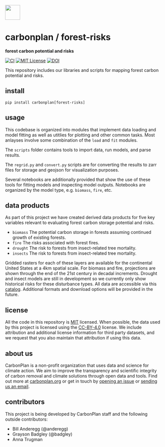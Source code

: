 <img
  src='https://carbonplan-assets.s3.amazonaws.com/monogram/dark-small.png'
  height='48'
/>

# carbonplan / forest-risks

**forest carbon potential and risks**

[![CI](https://github.com/carbonplan/forest-offsets/actions/workflows/main.yaml/badge.svg)](https://github.com/carbonplan/forest-offsets/actions/workflows/main.yaml)
[![MIT License](https://badgen.net/badge/license/MIT/blue)](./LICENSE)
[![DOI](https://img.shields.io/badge/code-10.5281/zenodo.4741329-6aa3d5?link=https://doi.org/10.5281/zenodo.4741329)](https://doi.org/10.5281/zenodo.4741329)

This repository includes our libraries and scripts for mapping forest carbon potential and risks.

## install

```shell
pip install carbonplan[forest-risks]
```

## usage

This codebase is organized into modules that implement data loading and model fitting as well as utitlies for plotting and other common tasks. Most anlayses involve some combination of the `load` and `fit` modules.

The `scripts` folder contains tools to import data, run models, and parse results.

The `regrid.py` and `convert.py` scripts are for converting the results to zarr files for storage and geojson for visualization purposes.

Several notebooks are additionally provided that show the use of these tools for fitting models and inspecting model outputs. Notebooks are organized by the model type, e.g. `biomass`, `fire`, etc.

## data products

As part of this project we have created derived data products for five key variables relevant to evaluating forest carbon storage potential and risks.
- `biomass` The potential carbon storage in forests assuming continued growth of existing forests.
- `fire` The risks associated with forest fires.
- `drought` The risk to forests from insect-related tree mortality.
- `insects` The risk to forests from insect-related tree mortality.

Gridded rasters for each of these layers are available for the continental United States at a 4km spatial scale. For biomass and fire, projections are shown through the end of the 21st century in decadal increments. Drought and insect models are still in development so we currently only show historical risks for these disturbance types.  All data are accessible via this [catalog](https://github.com/carbonplan/forest-risks/blob/master/carbonplan_forest_risks/data/catalog.yaml). Additional formats and download options will be provided in the future.

## license

All the code in this repository is [MIT](https://choosealicense.com/licenses/mit/) licensed. When possible, the data used by this project is licensed using the [CC-BY-4.0](https://choosealicense.com/licenses/cc-by-4.0/) license. We include attribution and additional license information for third party datasets, and we request that you also maintain that attribution if using this data.

## about us

CarbonPlan is a non-profit organization that uses data and science for climate action. We aim to improve the transparency and scientific integrity of carbon removal and climate solutions through open data and tools. Find out more at [carbonplan.org](https://carbonplan.org/) or get in touch by [opening an issue](https://github.com/carbonplan/forest-risks/issues/new) or [sending us an email](mailto:hello@carbonplan.org).

## contributors

This project is being developed by CarbonPlan staff and the following outside contributors:

- Bill Anderegg (@anderegg)
- Grayson Badgley (@badgley)
- Anna Trugman

